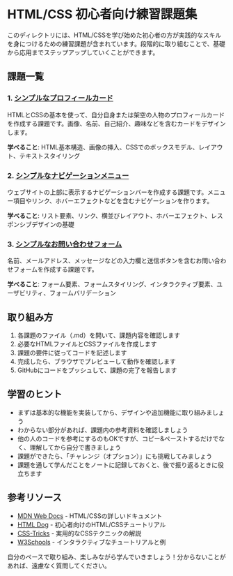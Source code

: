 # HTML/CSS 初心者向け練習課題集

このディレクトリには、HTML/CSSを学び始めた初心者の方が実践的なスキルを身につけるための練習課題が含まれています。段階的に取り組むことで、基礎から応用までステップアップしていくことができます。

## 課題一覧

### 1. [シンプルなプロフィールカード](./profile_card_challenge.md)
HTMLとCSSの基本を使って、自分自身または架空の人物のプロフィールカードを作成する課題です。画像、名前、自己紹介、趣味などを含むカードをデザインします。

**学べること**: HTML基本構造、画像の挿入、CSSでのボックスモデル、レイアウト、テキストスタイリング

### 2. [シンプルなナビゲーションメニュー](./navigation_menu_challenge.md)
ウェブサイトの上部に表示するナビゲーションバーを作成する課題です。メニュー項目やリンク、ホバーエフェクトなどを含むナビゲーションを作ります。

**学べること**: リスト要素、リンク、横並びレイアウト、ホバーエフェクト、レスポンシブデザインの基礎

### 3. [シンプルなお問い合わせフォーム](./contact_form_challenge.md)
名前、メールアドレス、メッセージなどの入力欄と送信ボタンを含むお問い合わせフォームを作成する課題です。

**学べること**: フォーム要素、フォームスタイリング、インタラクティブ要素、ユーザビリティ、フォームバリデーション

## 取り組み方

1. 各課題のファイル（.md）を開いて、課題内容を確認します
2. 必要なHTMLファイルとCSSファイルを作成します
3. 課題の要件に従ってコードを記述します
4. 完成したら、ブラウザでプレビューして動作を確認します
5. GitHubにコードをプッシュして、課題の完了を報告します

## 学習のヒント

- まずは基本的な機能を実装してから、デザインや追加機能に取り組みましょう
- わからない部分があれば、課題内の参考資料を確認しましょう
- 他の人のコードを参考にするのもOKですが、コピー&ペーストするだけでなく、理解してから自分で書きましょう
- 課題ができたら、「チャレンジ（オプション）」にも挑戦してみましょう
- 課題を通して学んだことをノートに記録しておくと、後で振り返るときに役立ちます

## 参考リソース

- [MDN Web Docs](https://developer.mozilla.org/ja/docs/Web) - HTML/CSSの詳しいドキュメント
- [HTML Dog](https://htmldog.com/) - 初心者向けのHTML/CSSチュートリアル
- [CSS-Tricks](https://css-tricks.com/) - 実用的なCSSテクニックの解説
- [W3Schools](https://www.w3schools.com/) - インタラクティブなチュートリアルと例

自分のペースで取り組み、楽しみながら学んでいきましょう！分からないことがあれば、遠慮なく質問してください。 